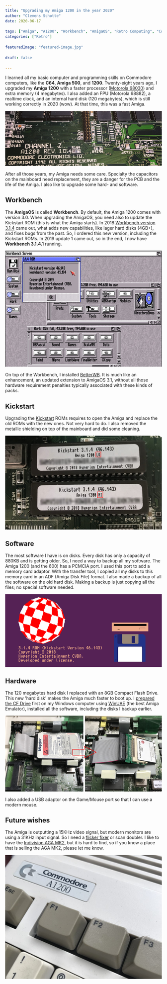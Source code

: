 ```yaml
---
title: "Upgrading my Amiga 1200 in the year 2020"
author: "Clemens Schotte"
date: 2020-06-17

tags: ["Amiga", "A1200", "Workbench", "AmigaOS", "Retro Computing", "Commodore", "Kickstart"]
categories: ["Retro"]

featuredImage: "featured-image.jpg"

draft: false

---
```


I learned all my basic computer and programming skills on Commodore computers, like the **C64**, **Amiga 500**, and **1200**. Twenty-eight years ago, I upgraded my **Amiga 1200** with a faster processor ([Motorola 68030](https://en.wikipedia.org/wiki/Motorola_68030)) and extra memory (4 megabytes). I also added an FPU (Motorola 68882), a realtime clock, and an internal hard disk (120 megabytes), which is still working correctly in 2020 (wow). At that time, this was a fast Amiga.

![mainboard pcb](pcb.jpg)

After all those years, my Amiga needs some care. Specialty the capacitors on the mainboard need replacement, they are a danger for the PCB and the life of the Amiga. I also like to upgrade some hard- and software.

## Workbench

The **AmigaOS** is called **Workbench**. By default, the Amiga 1200 comes with version 3.0. When upgrading the AmigaOS, you need also to update the Kickstart ROM (this is what the Amiga starts). In 2018 [Workbench version 3.1.4](https://www.hyperion-entertainment.com/index.php/where-to-buy/direct-downloads/188-amigaos-314) came out, what adds new capabilities, like lager hard disks (4GB+), and fixes bugs from the past. So, I ordered this new version, including the Kickstart ROMs. In 2019 update 1 came out, so in the end, I now have **Workbench 3.1.4.1** running.

![Workbench](workbench.jpg)

On top of the Workbench, I installed [BetterWB](http://lilliput.amiga-projects.net/BetterWB.htm). It is much like an enhancement, an updated extension to AmigaOS 3.1, without all those hardware requirement penalties typically associated with these kinds of packs.

## Kickstart

Upgrading the [Kickstart](https://en.wikipedia.org/wiki/Kickstart_(Amiga)) ROMs requires to open the Amiga and replace the old ROMs with the new ones. Not very hard to do. I also removed the metallic shielding on top of the mainboard and did some cleaning.

![Kickstart](kickstart.jpg)

## Software

The most software I have is on disks. Every disk has only a capacity of 880KB and is getting older. So, I need a way to backup all my software. The Amiga 1200 (and the 600) has a PCMCIA port. I used this port to add a memory card adaptor. With the transfer tool, I copied all my disks to this memory card in an ADF (Amiga Disk File) format. I also made a backup of all the software on the old hard disk. Making a backup is just copying all the files; no special software needed.

![Amiga boot screen](boot.png)

## Hardware

The 120 megabytes hard disk I replaced with an 8GB Compact Flash Drive. This new 'hard disk' makes the Amiga much faster to boot up. I [prepared the CF Drive](https://www.everythingamiga.com/2018/03/how-to-setup-an-amiga-compact-flash-drive-using-winuae.html) first on my Windows computer using [WinUAE](http://www.winuae.net/) (the best Amiga Emulator), installed all the software, including the disks I backup earlier.

![Hard disk](harddisk.jpg)

I also added a USB adaptor on the Game/Mouse port so that I can use a modern mouse.

## Future wishes

The Amiga is outputting a 15KHz video signal, but modern monitors are using a 31KHz input signal. So I need a [flicker fixer](https://en.wikipedia.org/wiki/Flicker_fixer) or scan doubler. I like to have the [Indivision AGA MK2](http://wiki.icomp.de/wiki/Indivision_AGA_MK2), but it is hard to find, so if you know a place that is selling the AGA MK2, please let me know.

![Amiga 1200](a1200.jpg)